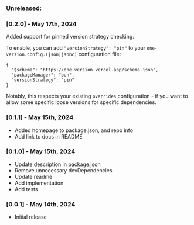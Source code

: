 ### Unreleased:

### [0.2.0] - May 17th, 2024

Added support for pinned version strategy checking.

To enable, you can add `"versionStrategy": "pin"` to your `one-version.config.(json|jsonc)` configuration file:

```jsonc
{
  "$schema": "https://one-version.vercel.app/schema.json",
  "packageManager": "bun",
  "versionStrategy": "pin"
}
```

Notably, this respects your existing `overrides` configuration - if you want to allow some specific loose versions for specific dependencies.

### [0.1.1] - May 15th, 2024

- Added homepage to package.json, and repo info
- Add link to docs in README

### [0.1.0] - May 15th, 2024

- Update description in package.json
- Remove unnecessary devDependencies
- Update readme
- Add implementation
- Add tests

### [0.0.1] - May 14th, 2024

- Initial release
